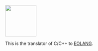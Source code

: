 <img src="https://www.yegor256.com/images/books/elegant-objects/cactus.svg" height="100px" />

This is the translator of C/C++ to [EOLANG](https://www.eolang.org).
